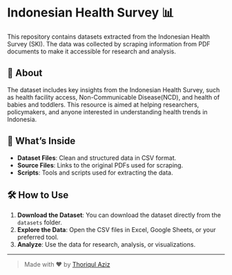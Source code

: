 # Indonesian Health Survey  📊

This repository contains datasets extracted from the Indonesian Health Survey (SKI). The data was collected by scraping information from PDF documents to make it accessible for research and analysis.

## 📖 About

The dataset includes key insights from the Indonesian Health Survey, such as health facility access, Non-Communicable Disease(NCD), and health of babies and toddlers. This resource is aimed at helping researchers, policymakers, and anyone interested in understanding health trends in Indonesia.

## 📂 What’s Inside

- **Dataset Files**: Clean and structured data in CSV format.
- **Source Files**: Links to the original PDFs used for scraping.
- **Scripts**: Tools and scripts used for extracting the data.

## 🛠️ How to Use

1. **Download the Dataset**: You can download the dataset directly from the `datasets` folder.
2. **Explore the Data**: Open the CSV files in Excel, Google Sheets, or your preferred tool.
3. **Analyze**: Use the data for research, analysis, or visualizations.
    

---

> Made with ❤️ by [Thoriqul Aziz](https://github.com/riqulaziz)